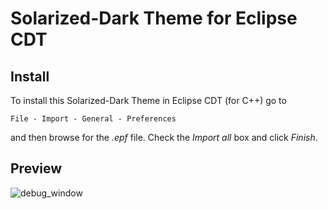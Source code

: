 # Solarized-Dark Theme for Eclipse CDT

## Install

To install this Solarized-Dark Theme in Eclipse CDT (for C++) go to

```
File - Import - General - Preferences
```

and then browse for the *.epf* file. Check the *Import all* box and click *Finish*.



## Preview

![debug_window](https://user-images.githubusercontent.com/21077042/47446333-4f0e6600-d7bb-11e8-9c5c-cec968046abe.png)
